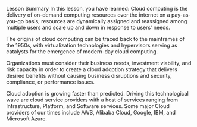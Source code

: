 Lesson Summary
In this lesson, you have learned:
Cloud computing is the delivery of on-demand computing resources over the internet on a pay-as-you-go basis; resources are dynamically assigned and reassigned among multiple users and scale up and down in response to users’ needs. 

The origins of cloud computing can be traced back to the mainframes of the 1950s, with virtualization technologies and hypervisors serving as catalysts for the emergence of modern-day cloud computing.

Organizations must consider their business needs, investment viability, and risk capacity in order to create a cloud adoption strategy that delivers desired benefits without causing business disruptions and security, compliance, or performance issues.

Cloud adoption is growing faster than predicted. Driving this technological wave are cloud service providers with a host of services ranging from Infrastructure, Platform, and Software services. Some major Cloud providers of our times include AWS, Alibaba Cloud, Google, IBM, and Microsoft Azure. 

